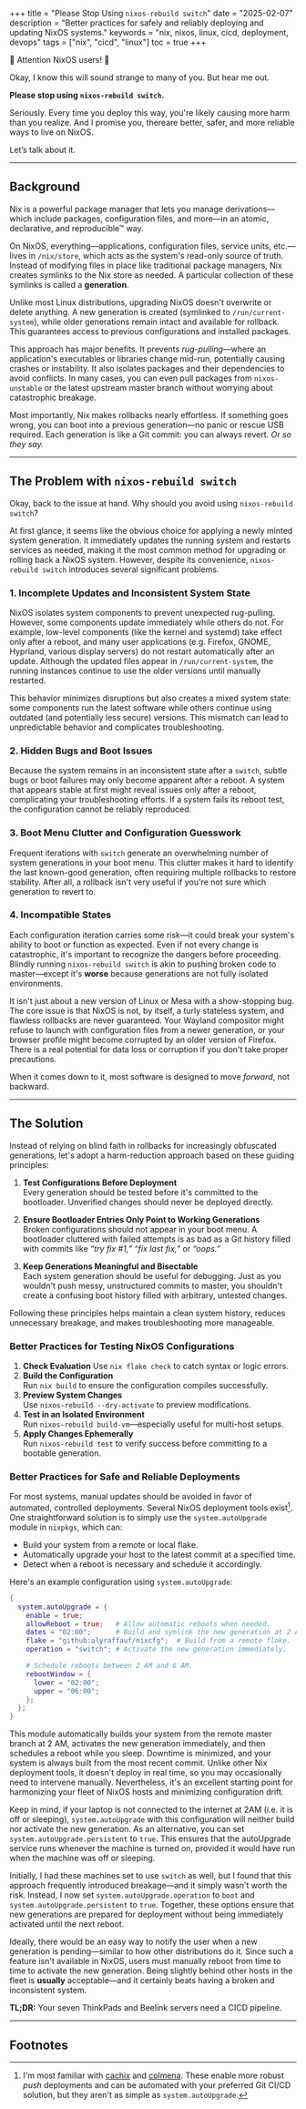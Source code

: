 +++
title = "Please Stop Using `nixos-rebuild switch`"
date = "2025-02-07"
description = "Better practices for safely and reliably deploying and updating NixOS systems."
keywords = "nix, nixos, linux, cicd, deployment, devops"
tags = ["nix", "cicd", "linux"]
toc = true
+++

🚨 Attention NixOS users! 🚨

Okay, I know this will sound strange to many of you. But hear me out.

**Please stop using `nixos-rebuild switch`.**

Seriously. Every time you deploy this way, you're likely causing more harm than you realize. And I promise you, thereare better, safer, and more reliable ways to live on NixOS.

Let’s talk about it.

---

## Background

Nix is a powerful package manager that lets you manage derivations—which include packages, configuration files, and more—in an atomic, declarative, and reproducible™ way.

On NixOS, everything—applications, configuration files, service units, etc.—lives in `/nix/store`, which acts as the system's read-only source of truth. Instead of modifying files in place like traditional package managers, Nix creates symlinks to the Nix store as needed. A particular collection of these symlinks is called a **generation**.

Unlike most Linux distributions, upgrading NixOS doesn't overwrite or delete anything. A new generation is created (symlinked to `/run/current-system`), while older generations remain intact and available for rollback. This guarantees access to previous configurations and installed packages.

This approach has major benefits. It prevents _rug-pulling_—where an application's executables or libraries change mid-run, potentially causing crashes or instability. It also isolates packages and their dependencies to avoid conflicts. In many cases, you can even pull packages from `nixos-unstable` or the latest upstream master branch without worrying about catastrophic breakage.

Most importantly, Nix makes rollbacks nearly effortless. If something goes wrong, you can boot into a previous generation—no panic or rescue USB required. Each generation is like a Git commit: you can always revert. _Or so they say._

---

## The Problem with `nixos-rebuild switch`

Okay, back to the issue at hand. Why should you avoid using `nixos-rebuild switch`?

At first glance, it seems like the obvious choice for applying a newly minted system generation. It immediately updates the running system and restarts services as needed, making it the most common method for upgrading or rolling back a NixOS system. However, despite its convenience, `nixos-rebuild switch` introduces several significant problems.

### 1. Incomplete Updates and Inconsistent System State

NixOS isolates system components to prevent unexpected rug-pulling. However, some components update immediately while others do not. For example, low-level components (like the kernel and systemd) take effect only after a reboot, and many user applications (e.g. Firefox, GNOME, Hyprland, various display servers) do not restart automatically after an update. Although the updated files appear in `/run/current-system`, the running instances continue to use the older versions until manually restarted.

This behavior minimizes disruptions but also creates a mixed system state: some components run the latest software while others continue using outdated (and potentially less secure) versions. This mismatch can lead to unpredictable behavior and complicates troubleshooting.

### 2. Hidden Bugs and Boot Issues

Because the system remains in an inconsistent state after a `switch`, subtle bugs or boot failures may only become apparent after a reboot. A system that appears stable at first might reveal issues only after a reboot, complicating your troubleshooting efforts. If a system fails its reboot test, the configuration cannot be reliably reproduced.

### 3. Boot Menu Clutter and Configuration Guesswork

Frequent iterations with `switch` generate an overwhelming number of system generations in your boot menu. This clutter makes it hard to identify the last known-good generation, often requiring multiple rollbacks to restore stability. After all, a rollback isn't very useful if you're not sure which generation to revert to.

### 4. Incompatible States

Each configuration iteration carries some risk—it could break your system's ability to boot or function as expected. Even if not every change is catastrophic, it's important to recognize the dangers before proceeding. Blindly running `nixos-rebuild switch` is akin to pushing broken code to master—except it's **worse** because generations are not fully isolated environments.

It isn't just about a new version of Linux or Mesa with a show-stopping bug. The core issue is that NixOS is not, by itself, a turly stateless system, and flawless rollbacks are never guaranteed. Your Wayland compositor might refuse to launch with configuration files from a newer generation, or your browser profile might become corrupted by an older version of Firefox. There is a real potential for data loss or corruption if you don't take proper precautions.

When it comes down to it, most software is designed to move _forward_, not backward.

---

## The Solution

Instead of relying on blind faith in rollbacks for increasingly obfuscated generations, let's adopt a harm-reduction approach based on these guiding principles:

1. **Test Configurations Before Deployment**  
   Every generation should be tested before it's committed to the bootloader. Unverified changes should never be deployed directly.

2. **Ensure Bootloader Entries Only Point to Working Generations**  
   Broken configurations should not appear in your boot menu. A bootloader cluttered with failed attempts is as bad as a Git history filled with commits like _“try fix #1,”_ _“fix last fix,”_ or _“oops.”_

3. **Keep Generations Meaningful and Bisectable**  
   Each system generation should be useful for debugging. Just as you wouldn't push messy, unstructured commits to master, you shouldn't create a confusing boot history filled with arbitrary, untested changes.

Following these principles helps maintain a clean system history, reduces unnecessary breakage, and makes troubleshooting more manageable.

### Better Practices for Testing NixOS Configurations

1. **Check Evaluation**
   Use `nix flake check` to catch syntax or logic errors.
2. **Build the Configuration**  
   Run `nix build` to ensure the configuration compiles successfully.
3. **Preview System Changes**  
   Use `nixos-rebuild --dry-activate` to preview modifications.
4. **Test in an Isolated Environment**  
   Run `nixos-rebuild build-vm`—especially useful for multi-host setups.
5. **Apply Changes Ephemerally**  
   Run `nixos-rebuild test` to verify success before committing to a bootable generation.

### Better Practices for Safe and Reliable Deployments

For most systems, manual updates should be avoided in favor of automated, controlled deployments. Several NixOS deployment tools exist[^fn1]. One straightforward solution is to simply use the `system.autoUpgrade` module in `nixpkgs`, which can:

- Build your system from a remote or local flake.
- Automatically upgrade your host to the latest commit at a specified time.
- Detect when a reboot is necessary and schedule it accordingly.

Here's an example configuration using `system.autoUpgrade`:

```nix
{
  system.autoUpgrade = {
    enable = true;
    allowReboot = true;   # Allow automatic reboots when needed.
    dates = "02:00";      # Build and symlink the new generation at 2 AM.
    flake = "github:alyraffauf/nixcfg";  # Build from a remote flake.
    operation = "switch"; # Activate the new generation immediately.

    # Schedule reboots between 2 AM and 6 AM.
    rebootWindow = {
      lower = "02:00";
      upper = "06:00";
    };
  };
}
```

This module automatically builds your system from the remote master branch at 2 AM, activates the new generation immediately, and then schedules a reboot while you sleep. Downtime is minimized, and your system is always built from the most recent commit. Unlike other Nix deployment tools, it doesn't deploy in real time, so you may occasionally need to intervene manually. Nevertheless, it's an excellent starting point for harmonizing your fleet of NixOS hosts and minimizing configuration drift.

Keep in mind, if your laptop is not connected to the internet at 2AM (i.e. it is off or sleeping), `system.autoUpgrade` with this configuration will neither build nor activate the new generation. As an alternative, you can set `system.autoUpgrade.persistent` to `true`. This ensures that the autoUpgrade service runs whenever the machine is turned on, provided it would have run when the machine was off or sleeping.

Initially, I had these machines set to use `switch` as well, but I found that this approach frequently introduced breakage—and it simply wasn't worth the risk. Instead, I now set `system.autoUpgrade.operation` to `boot` and `system.autoUpgrade.persistent` to `true`. Together, these options ensure that new generations are prepared for deployment without being immediately activated until the next reboot.

Ideally, there would be an easy way to notify the user when a new generation is pending—similar to how other distributions do it. Since such a feature isn't available in NixOS, users must manually reboot from time to time to activate the new generation. Being slightly behind other hosts in the fleet is **usually** acceptable—and it certainly beats having a broken and inconsistent system.

**TL;DR:** Your seven ThinkPads and Beelink servers need a CICD pipeline.

---

## Footnotes

[^fn1]: I'm most familiar with [cachix](https://docs.cachix.org/deploy/) and [colmena](https://github.com/zhaofengli/colmena). These enable more robust _push_ deployments and can be automated with your preferred Git CI/CD solution, but they aren't as simple as `system.autoUpgrade`.
